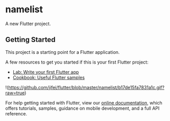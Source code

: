 # namelist

A new Flutter project.

## Getting Started


This project is a starting point for a Flutter application.

A few resources to get you started if this is your first Flutter project:

- [Lab: Write your first Flutter app](https://flutter.dev/docs/get-started/codelab)
- [Cookbook: Useful Flutter samples](https://flutter.dev/docs/cookbook)

!(https://github.com/jifei/flutter/blob/master/namelist/b17de15fa7831a1c.gif?raw=true)

For help getting started with Flutter, view our
[online documentation](https://flutter.dev/docs), which offers tutorials,
samples, guidance on mobile development, and a full API reference.
